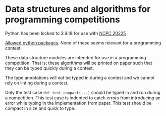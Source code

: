 # Data structures and algorithms for programming competitions

Python has been locked to 3.9.18 for use with [NCPC 20225](https://docs.icpc.global/worldfinals-programming-environment/)

[Allowed python packages](https://image.icpc.global/icpc2025/pypy3.modules.txt).
None of these seems relevant for a programming contest.

These data structure modules are intended for use in a programming competition.
That is; these algorithms will be printed on paper such that they
can be typed quickly during a contest.

The type annotations will not be typed in during a contest and we cannot rely on linting
during a contest.

Only the test case `def test_compact(...)` should be typed in and run during a competition.
This test case is indented to catch errors from introducing an error while typing in
the implementation from paper. This test should be compact in size and quick to type.
